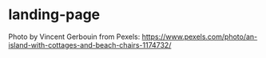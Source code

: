 # landing-page

Photo by Vincent Gerbouin from Pexels: https://www.pexels.com/photo/an-island-with-cottages-and-beach-chairs-1174732/